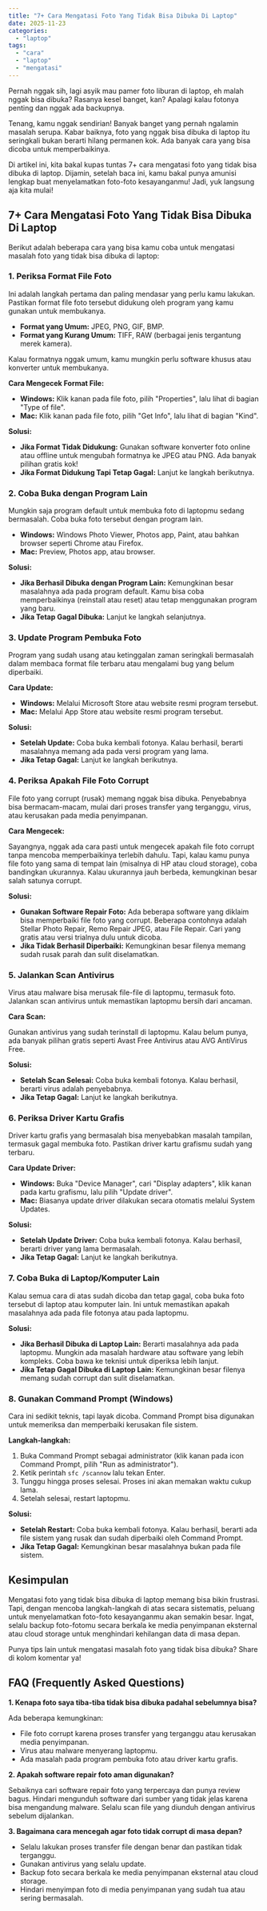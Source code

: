 ```yaml
---
title: "7+ Cara Mengatasi Foto Yang Tidak Bisa Dibuka Di Laptop"
date: 2025-11-23
categories: 
  - "laptop"
tags: 
  - "cara"
  - "laptop"
  - "mengatasi"
---
```


Pernah nggak sih, lagi asyik mau pamer foto liburan di laptop, eh malah nggak bisa dibuka? Rasanya kesel banget, kan? Apalagi kalau fotonya penting dan nggak ada backupnya.

Tenang, kamu nggak sendirian! Banyak banget yang pernah ngalamin masalah serupa. Kabar baiknya, foto yang nggak bisa dibuka di laptop itu seringkali bukan berarti hilang permanen kok. Ada banyak cara yang bisa dicoba untuk memperbaikinya.

Di artikel ini, kita bakal kupas tuntas 7+ cara mengatasi foto yang tidak bisa dibuka di laptop. Dijamin, setelah baca ini, kamu bakal punya amunisi lengkap buat menyelamatkan foto-foto kesayanganmu! Jadi, yuk langsung aja kita mulai!

## 7+ Cara Mengatasi Foto Yang Tidak Bisa Dibuka Di Laptop

Berikut adalah beberapa cara yang bisa kamu coba untuk mengatasi masalah foto yang tidak bisa dibuka di laptop:

### 1\. Periksa Format File Foto

Ini adalah langkah pertama dan paling mendasar yang perlu kamu lakukan. Pastikan format file foto tersebut didukung oleh program yang kamu gunakan untuk membukanya.

- **Format yang Umum:** JPEG, PNG, GIF, BMP.
- **Format yang Kurang Umum:** TIFF, RAW (berbagai jenis tergantung merek kamera).

Kalau formatnya nggak umum, kamu mungkin perlu software khusus atau konverter untuk membukanya.

**Cara Mengecek Format File:**

- **Windows:** Klik kanan pada file foto, pilih "Properties", lalu lihat di bagian "Type of file".
- **Mac:** Klik kanan pada file foto, pilih "Get Info", lalu lihat di bagian "Kind".

**Solusi:**

- **Jika Format Tidak Didukung:** Gunakan software konverter foto online atau offline untuk mengubah formatnya ke JPEG atau PNG. Ada banyak pilihan gratis kok!
- **Jika Format Didukung Tapi Tetap Gagal:** Lanjut ke langkah berikutnya.

### 2\. Coba Buka dengan Program Lain

Mungkin saja program default untuk membuka foto di laptopmu sedang bermasalah. Coba buka foto tersebut dengan program lain.

- **Windows:** Windows Photo Viewer, Photos app, Paint, atau bahkan browser seperti Chrome atau Firefox.
- **Mac:** Preview, Photos app, atau browser.

**Solusi:**

- **Jika Berhasil Dibuka dengan Program Lain:** Kemungkinan besar masalahnya ada pada program default. Kamu bisa coba memperbaikinya (reinstall atau reset) atau tetap menggunakan program yang baru.
- **Jika Tetap Gagal Dibuka:** Lanjut ke langkah selanjutnya.

### 3\. Update Program Pembuka Foto

Program yang sudah usang atau ketinggalan zaman seringkali bermasalah dalam membaca format file terbaru atau mengalami bug yang belum diperbaiki.

**Cara Update:**

- **Windows:** Melalui Microsoft Store atau website resmi program tersebut.
- **Mac:** Melalui App Store atau website resmi program tersebut.

**Solusi:**

- **Setelah Update:** Coba buka kembali fotonya. Kalau berhasil, berarti masalahnya memang ada pada versi program yang lama.
- **Jika Tetap Gagal:** Lanjut ke langkah berikutnya.

### 4\. Periksa Apakah File Foto Corrupt

File foto yang corrupt (rusak) memang nggak bisa dibuka. Penyebabnya bisa bermacam-macam, mulai dari proses transfer yang terganggu, virus, atau kerusakan pada media penyimpanan.

**Cara Mengecek:**

Sayangnya, nggak ada cara pasti untuk mengecek apakah file foto corrupt tanpa mencoba memperbaikinya terlebih dahulu. Tapi, kalau kamu punya file foto yang sama di tempat lain (misalnya di HP atau cloud storage), coba bandingkan ukurannya. Kalau ukurannya jauh berbeda, kemungkinan besar salah satunya corrupt.

**Solusi:**

- **Gunakan Software Repair Foto:** Ada beberapa software yang diklaim bisa memperbaiki file foto yang corrupt. Beberapa contohnya adalah Stellar Photo Repair, Remo Repair JPEG, atau File Repair. Cari yang gratis atau versi trialnya dulu untuk dicoba.
- **Jika Tidak Berhasil Diperbaiki:** Kemungkinan besar filenya memang sudah rusak parah dan sulit diselamatkan.

### 5\. Jalankan Scan Antivirus

Virus atau malware bisa merusak file-file di laptopmu, termasuk foto. Jalankan scan antivirus untuk memastikan laptopmu bersih dari ancaman.

**Cara Scan:**

Gunakan antivirus yang sudah terinstall di laptopmu. Kalau belum punya, ada banyak pilihan gratis seperti Avast Free Antivirus atau AVG AntiVirus Free.

**Solusi:**

- **Setelah Scan Selesai:** Coba buka kembali fotonya. Kalau berhasil, berarti virus adalah penyebabnya.
- **Jika Tetap Gagal:** Lanjut ke langkah berikutnya.

### 6\. Periksa Driver Kartu Grafis

Driver kartu grafis yang bermasalah bisa menyebabkan masalah tampilan, termasuk gagal membuka foto. Pastikan driver kartu grafismu sudah yang terbaru.

**Cara Update Driver:**

- **Windows:** Buka "Device Manager", cari "Display adapters", klik kanan pada kartu grafismu, lalu pilih "Update driver".
- **Mac:** Biasanya update driver dilakukan secara otomatis melalui System Updates.

**Solusi:**

- **Setelah Update Driver:** Coba buka kembali fotonya. Kalau berhasil, berarti driver yang lama bermasalah.
- **Jika Tetap Gagal:** Lanjut ke langkah berikutnya.

### 7\. Coba Buka di Laptop/Komputer Lain

Kalau semua cara di atas sudah dicoba dan tetap gagal, coba buka foto tersebut di laptop atau komputer lain. Ini untuk memastikan apakah masalahnya ada pada file fotonya atau pada laptopmu.

**Solusi:**

- **Jika Berhasil Dibuka di Laptop Lain:** Berarti masalahnya ada pada laptopmu. Mungkin ada masalah hardware atau software yang lebih kompleks. Coba bawa ke teknisi untuk diperiksa lebih lanjut.
- **Jika Tetap Gagal Dibuka di Laptop Lain:** Kemungkinan besar filenya memang sudah corrupt dan sulit diselamatkan.

### 8\. Gunakan Command Prompt (Windows)

Cara ini sedikit teknis, tapi layak dicoba. Command Prompt bisa digunakan untuk memeriksa dan memperbaiki kerusakan file sistem.

**Langkah-langkah:**

1. Buka Command Prompt sebagai administrator (klik kanan pada icon Command Prompt, pilih "Run as administrator").
2. Ketik perintah `sfc /scannow` lalu tekan Enter.
3. Tunggu hingga proses selesai. Proses ini akan memakan waktu cukup lama.
4. Setelah selesai, restart laptopmu.

**Solusi:**

- **Setelah Restart:** Coba buka kembali fotonya. Kalau berhasil, berarti ada file sistem yang rusak dan sudah diperbaiki oleh Command Prompt.
- **Jika Tetap Gagal:** Kemungkinan besar masalahnya bukan pada file sistem.

## Kesimpulan

Mengatasi foto yang tidak bisa dibuka di laptop memang bisa bikin frustrasi. Tapi, dengan mencoba langkah-langkah di atas secara sistematis, peluang untuk menyelamatkan foto-foto kesayanganmu akan semakin besar. Ingat, selalu backup foto-fotomu secara berkala ke media penyimpanan eksternal atau cloud storage untuk menghindari kehilangan data di masa depan.

Punya tips lain untuk mengatasi masalah foto yang tidak bisa dibuka? Share di kolom komentar ya!

## FAQ (Frequently Asked Questions)

**1\. Kenapa foto saya tiba-tiba tidak bisa dibuka padahal sebelumnya bisa?**

Ada beberapa kemungkinan:

- File foto corrupt karena proses transfer yang terganggu atau kerusakan media penyimpanan.
- Virus atau malware menyerang laptopmu.
- Ada masalah pada program pembuka foto atau driver kartu grafis.

**2\. Apakah software repair foto aman digunakan?**

Sebaiknya cari software repair foto yang terpercaya dan punya review bagus. Hindari mengunduh software dari sumber yang tidak jelas karena bisa mengandung malware. Selalu scan file yang diunduh dengan antivirus sebelum dijalankan.

**3\. Bagaimana cara mencegah agar foto tidak corrupt di masa depan?**

- Selalu lakukan proses transfer file dengan benar dan pastikan tidak terganggu.
- Gunakan antivirus yang selalu update.
- Backup foto secara berkala ke media penyimpanan eksternal atau cloud storage.
- Hindari menyimpan foto di media penyimpanan yang sudah tua atau sering bermasalah.
